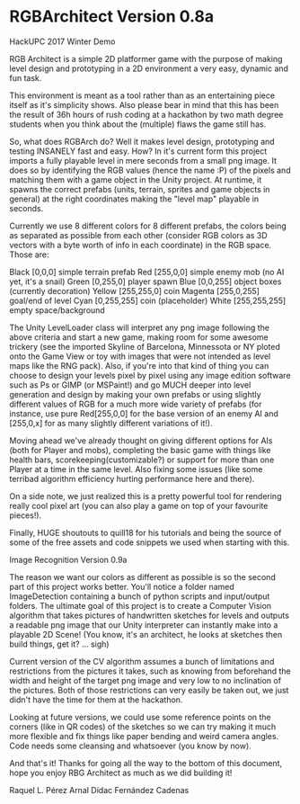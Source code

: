 # RGBArchitect Version 0.8a
HackUPC 2017 Winter Demo

RGB Architect is a simple 2D platformer game with the purpose of making level design and prototyping in a 2D environment a very easy, dynamic and fun task.

This environment is meant as a tool rather than as an entertaining piece itself as it's simplicity shows. Also please bear in mind that this has been the result of 36h hours of rush coding at a hackathon by two math degree students when you think about the (multiple) flaws the game still has.

So, what does RGBArch do? Well it makes level design, prototyping and testing INSANELY fast and easy. How? In it's current form this project imports a fully playable level in mere seconds from a small png image. It does so by identifying the RGB values (hence the name :P) of the pixels and matching them with a game object in the Unity project. At runtime, it spawns the correct prefabs (units, terrain, sprites and game objects in general) at the right coordinates making the "level map" playable in seconds.

Currently we use 8 different colors for 8 different prefabs, the colors being as separated as possible from each other (consider RGB colors as 3D vectors with a byte worth of info in each coordinate) in the RGB space. Those are: 

Black	[0,0,0]		simple terrain prefab
Red	[255,0,0]	simple enemy mob (no AI yet, it's a snail)
Green	[0,255,0]	player spawn
Blue	[0,0,255]	object boxes (currently decoration)
Yellow	[255,255,0]	coin
Magenta	[255,0,255]	goal/end of level
Cyan	[0,255,255]	coin (placeholder)
White	[255,255,255]	empty space/background

The Unity LevelLoader class will interpret any png image following the above criteria and start a new game, making room for some awesome trickery (see the imported Skyline of Barcelona, Minnessota or NY ploted onto the Game View or toy with images that were not intended as level maps like the RNG pack). Also, if you're into that kind of thing you can choose to design your levels pixel by pixel using any image edition software such as Ps or GIMP (or MSPaint!) and go MUCH deeper into level generation and design by making your own prefabs or using slightly different values of RGB for a much more wide variety of prefabs (for instance, use pure Red[255,0,0] for the base version of an enemy AI and [255,0,x] for as many slightly different variations of it!).

Moving ahead we've already thought on giving different options for AIs (both for Player and mobs), completing the basic game with things like health bars, scorekeeping(customizable?) or support for more than one Player at a time in the same level. Also fixing some issues (like some terribad algorithm efficiency hurting performance here and there).

On a side note, we just realized this is a pretty powerful tool for rendering really cool pixel art (you can also play a game on top of your favourite pieces!).

Finally, HUGE shoutouts to quill18 for his tutorials and being the source of some of the free assets and code snippets we used when starting with this.

Image Recognition Version 0.9a

The reason we want our colors as different as possible is so the second part of this project works better. You'll notice a folder named ImageDetection containing a bunch of python scripts and input/output folders. The ultimate goal of this project is to create a Computer Vision algorithm that takes pictures of handwritten sketches for levels and outputs a readable png image that our Unity interpreter can instantly make into a playable 2D Scene! (You know, it's an architect, he looks at sketches then build things, get it? ... sigh)

Current version of the CV algorithm assumes a bunch of limitations and restrictions from the pictures it takes, such as knowing from beforehand the width and height of the target png image and very low to no inclination of the pictures. Both of those restrictions can very easily be taken out, we just didn't have the time for them at the hackathon.

Looking at future versions, we could use some reference points on the corners (like in QR codes) of the sketches so we can try making it much more flexible and fix things like paper bending and weird camera angles. Code needs some cleansing and whatsoever (you know by now).

And that's it! Thanks for going all the way to the bottom of this document, hope you enjoy RBG Architect as much as we did building it!

Raquel L. Pérez Arnal
Dídac Fernández Cadenas
